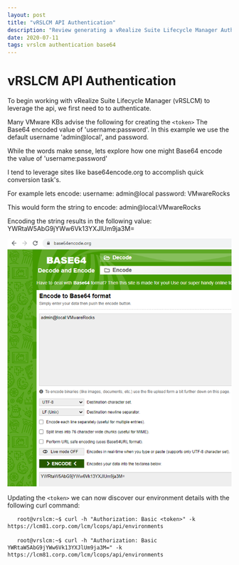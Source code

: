 ```yaml
---
layout: post
title: "vRSLCM API Authentication"
description: "Review generating a vRealize Suite Lifecycle Manager Authentication token"
date: 2020-07-11
tags: vrslcm authentication base64
---
```

# vRSLCM API Authentication

To begin working with vRealize Suite Lifecycle Manager (vRSLCM) to leverage the api, we first need to to authenticate.

Many VMware KBs advise the following for creating the `<token>` The Base64 encoded value of 'username:password'. In this example we use the default username 'admin@local', and password.

While the words make sense, lets explore how one might Base64 encode the value of 'username:password'

I tend to leverage sites like base64encode.org to accomplish quick conversion task's.

For example lets encode:
username: admin@local
password: VMwareRocks

This would form the string to encode: admin@local:VMwareRocks

Encoding the string results in the following value: YWRtaW5AbG9jYWw6Vk13YXJlUm9ja3M=

[![Base64Encode.org the vRSLCM password](/assets/images/vRSLCM-API-Authentication-Base64.png "Base64 Encode vRSLCM Credentials")](https://www.base64encode.org)


Updating the `<token>` we can now discover our environment details with the following curl command:

~~~
   root@vrslcm:~$ curl -h "Authorization: Basic <token>" -k https://lcm81.corp.com/lcm/lcops/api/environments
   
   root@vrslcm:~$ curl -h "Authorization: Basic YWRtaW5AbG9jYWw6Vk13YXJlUm9ja3M=" -k https://lcm81.corp.com/lcm/lcops/api/environments
~~~